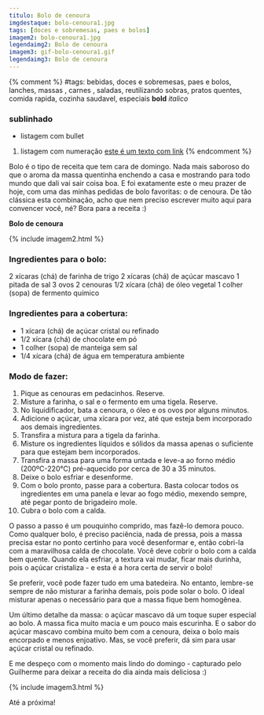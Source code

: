 ```yaml
---
titulo: Bolo de cenoura
imgdestaque: bolo-cenoura1.jpg
tags: [doces e sobremesas, paes e bolos]
imagem2: bolo-cenoura1.jpg
legendaimg2: Bolo de cenoura
imagem3: gif-bolo-cenoura1.gif
legendaimg3: Bolo de cenoura
---
```

{% comment %}
#tags: bebidas, doces e sobremesas, paes e bolos, lanches, massas , carnes , saladas, reutilizando sobras, pratos quentes, comida rapida, cozinha saudavel, especiais
**bold**
*italico*
### sublinhado
* listagem com bullet
1. listagem com numeração
[este é um texto com link](https://www.enderecodolink.com)
{% endcomment %}

Bolo é o tipo de receita que tem cara de domingo. Nada mais saboroso do que o aroma da massa quentinha enchendo a casa e mostrando para todo mundo que dali vai sair coisa boa. E foi exatamente este o meu prazer de hoje, com uma das minhas pedidas de bolo favoritas: o de cenoura. De tão clássica esta combinação, acho que nem preciso escrever muito aqui para convencer você, né? Bora para a receita :)

**Bolo de cenoura**

{% include imagem2.html %}

### Ingredientes para o bolo:

2 xícaras (chá) de farinha de trigo
2 xícaras (chá) de açúcar mascavo
1 pitada de sal
3 ovos
2 cenouras
1/2 xícara (chá) de óleo vegetal
1 colher (sopa) de fermento químico

### Ingredientes para a cobertura:

* 1 xícara (chá) de açúcar cristal ou refinado
* 1/2 xícara (chá) de chocolate em pó
* 1 colher (sopa) de manteiga sem sal
* 1/4 xícara (chá) de água em temperatura ambiente

### Modo de fazer:

1. Pique as cenouras em pedacinhos. Reserve. 
2. Misture a farinha, o sal e o fermento em uma tigela. Reserve.
3. No liquidificador, bata a cenoura, o óleo e os ovos por alguns minutos.
4. Adicione o açúcar, uma xícara por vez, até que esteja bem incorporado aos demais ingredientes. 
5. Transfira a mistura para a tigela da farinha.
6. Misture os ingredientes líquidos e sólidos da massa apenas o suficiente para que estejam bem incorporados. 
7. Transfira a massa para uma forma untada e leve-a ao forno médio (200ºC-220°C) pré-aquecido por cerca de 30 a 35 minutos. 
8. Deixe o bolo esfriar e desenforme. 
9. Com o bolo pronto, passe para a cobertura. Basta colocar todos os ingredientes em uma panela e levar ao fogo médio, mexendo sempre, até pegar ponto de brigadeiro mole. 
10. Cubra o bolo com a calda. 

O passo a passo é um pouquinho comprido, mas fazê-lo demora pouco. Como qualquer bolo, é preciso paciência, nada de pressa, pois a massa precisa estar no ponto certinho para você desenformar e, então cobri-la com a maravilhosa calda de chocolate. Você deve cobrir o bolo com a calda bem quente. Quando ela esfriar, a textura vai mudar, ficar mais durinha, pois o açúcar cristaliza - e esta é a hora certa de servir o bolo!

Se preferir, você pode fazer tudo em uma batedeira. No entanto, lembre-se sempre de não misturar a farinha demais, pois pode solar o bolo. O ideal misturar apenas o necessário para que a massa fique bem homogênea. 

Um último detalhe da massa: o açúcar mascavo dá um toque super especial ao bolo. A massa fica muito macia e um pouco mais escurinha. E o sabor do açúcar mascavo combina muito bem com a cenoura, deixa o bolo mais encorpado e menos enjoativo. Mas, se você preferir, dá sim para usar açúcar cristal ou refinado. 

E me despeço com o momento mais lindo do domingo - capturado pelo Guilherme para deixar a receita do dia ainda mais deliciosa :)

{% include imagem3.html %}

Até a próxima!